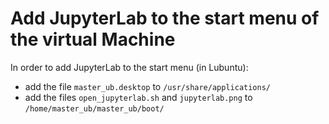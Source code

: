 Add JupyterLab to the start menu of the virtual Machine
=======================================================

In order to add JupyterLab to the start menu (in Lubuntu): 
* add the file `master_ub.desktop` to `/usr/share/applications/`
* add the files `open_jupyterlab.sh` and `jupyterlab.png` to `/home/master_ub/master_ub/boot/`

